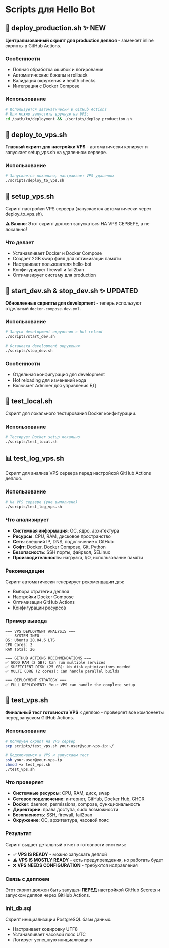 # Scripts для Hello Bot

## 🚀 deploy_production.sh ✨ NEW

**Централизованный скрипт для production деплоя** - заменяет inline скрипты в GitHub Actions.

### Особенности

- Полная обработка ошибок и логирование
- Автоматические бэкапы и rollback
- Валидация окружения и health checks
- Интеграция с Docker Compose

### Использование

```bash
# Используется автоматически в GitHub Actions
# Или можно запустить вручную на VPS:
cd /path/to/deployment && ./scripts/deploy_production.sh
```

## 🚀 deploy_to_vps.sh

**Главный скрипт для настройки VPS** - автоматически копирует и запускает setup_vps.sh на удаленном сервере.

### Использование

```bash
# Запускается локально, настраивает VPS удаленно
./scripts/deploy_to_vps.sh
```

## 🔧 setup_vps.sh

Скрипт настройки VPS сервера (запускается автоматически через deploy_to_vps.sh).

**⚠️ Важно**: Этот скрипт должен запускаться НА VPS СЕРВЕРЕ, а не локально!

### Что делает

- Устанавливает Docker и Docker Compose
- Создает 2GB swap файл для оптимизации памяти
- Настраивает пользователя hello-bot
- Конфигурирует firewall и fail2ban
- Оптимизирует систему для production

## 🔧 start_dev.sh & stop_dev.sh ✨ UPDATED

**Обновленные скрипты для development** - теперь используют отдельный `docker-compose.dev.yml`.

### Использование

```bash
# Запуск development окружения с hot reload
./scripts/start_dev.sh

# Остановка development окружения
./scripts/stop_dev.sh
```

### Особенности

- Отдельная конфигурация для development
- Hot reloading для изменений кода
- Включает Adminer для управления БД

## 🧪 test_local.sh

Скрипт для локального тестирования Docker конфигурации.

### Использование

```bash
# Тестирует Docker setup локально
./scripts/test_local.sh
```

## 📊 test_log_vps.sh

Скрипт для анализа VPS сервера перед настройкой GitHub Actions деплоя.

### Использование

```bash
# На VPS сервере (уже выполнено)
./scripts/test_log_vps.sh
```

### Что анализирует

- **Системная информация**: ОС, ядро, архитектура
- **Ресурсы**: CPU, RAM, дисковое пространство
- **Сеть**: внешний IP, DNS, подключение к GitHub
- **Софт**: Docker, Docker Compose, Git, Python
- **Безопасность**: SSH порты, файрвол, SELinux
- **Производительность**: нагрузка, I/O, использование памяти

### Рекомендации

Скрипт автоматически генерирует рекомендации для:

- Выбора стратегии деплоя
- Настройки Docker Compose
- Оптимизации GitHub Actions
- Конфигурации ресурсов

### Пример вывода

```
=== VPS DEPLOYMENT ANALYSIS ===
--- SYSTEM INFO ---
OS: Ubuntu 20.04.6 LTS
CPU Cores: 2
RAM Total: 2G

=== GITHUB ACTIONS RECOMMENDATIONS ===
✅ GOOD RAM (2 GB): Can run multiple services
✅ SUFFICIENT DISK (25 GB): No disk optimizations needed
✅ MULTI CORE (2 cores): Can handle parallel builds

=== DEPLOYMENT STRATEGY ===
✅ FULL DEPLOYMENT: Your VPS can handle the complete setup
```

## 🧪 test_vps.sh

**Финальный тест готовности VPS** к деплою - проверяет все компоненты перед запуском GitHub Actions.

### Использование

```bash
# Копируем скрипт на VPS сервер
scp scripts/test_vps.sh your-user@your-vps-ip:~/

# Подключаемся к VPS и запускаем тест
ssh your-user@your-vps-ip
chmod +x test_vps.sh
./test_vps.sh
```

### Что проверяет

- **Системные ресурсы**: CPU, RAM, диск, swap
- **Сетевое подключение**: интернет, GitHub, Docker Hub, GHCR
- **Docker**: daemon, permissions, compose, функциональность
- **Директории**: права доступа, sudo возможности
- **Безопасность**: SSH, firewall, fail2ban
- **Окружение**: ОС, архитектура, часовой пояс

### Результат

Скрипт выдает детальный отчет о готовности системы:

- ✅ **VPS IS READY** - можно запускать деплой
- ⚠️ **VPS IS MOSTLY READY** - есть предупреждения, но работать будет
- ❌ **VPS NEEDS CONFIGURATION** - требуются исправления

### Связь с деплоем

Этот скрипт должен быть запущен **ПЕРЕД** настройкой GitHub Secrets и запуском деплоя через GitHub Actions.

### init_db.sql

Скрипт инициализации PostgreSQL базы данных.

- Настраивает кодировку UTF8
- Устанавливает часовой пояс UTC
- Логирует успешную инициализацию
